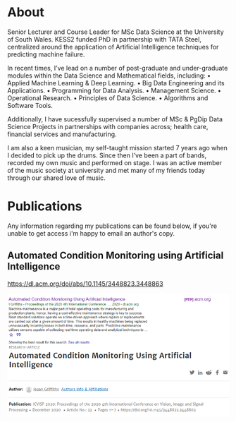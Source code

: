 # About

Senior Lecturer and Course Leader for MSc Data Science at the University of South Wales. KESS2 funded PhD in partnership with TATA Steel, centralized around the application of Artificial Intelligence techniques for predicting machine failure.

In recent times, I've lead on a number of post-graduate and under-graduate modules within the Data Science and Mathematical fields, including:
 • Applied Machine Learning & Deep Learning.
 • Big Data Engineering and its Applications.
 • Programming for Data Analysis.
 • Management Science.
 • Operational Research.
 • Principles of Data Science.
 • Algorithms and Software Tools.

Additionally, I have sucessfully supervised a number of MSc & PgDip Data Science Projects in partnerships with companies across; health care, financial services and manufacturing. 

I am also a keen musician, my self-taught mission started 7 years ago when I decided to pick up the drums. Since then I’ve been a part of bands, recorded my own music and performed on stage. I was an active member of the music society at university and met many of my friends today through our shared love of music.



# Publications
Any information regarding my publications can be found below, if you're unable to get access i'm happy to email an author's copy.
## Automated Condition Monitoring using Artificial Intelligence
https://dl.acm.org/doi/abs/10.1145/3448823.3448863

![alt text](https://github.com/YantoPersonal/GitImages/blob/main/paper_img_2.png)
<!---
YantoPersonal/YantoPersonal is a ✨ special ✨ repository because its `README.md` (this file) appears on your GitHub profile.
You can click the Preview link to take a look at your changes.
--->
